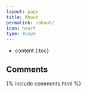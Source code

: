 ```yaml
---
layout: page
title: About
permalink: /about/
icon: heart
type: #page
---
```


* content
{:toc}

## Comments

{% include comments.html %}
